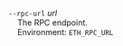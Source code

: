`--rpc-url` *url*  
&nbsp;&nbsp;&nbsp;&nbsp;The RPC endpoint.  
&nbsp;&nbsp;&nbsp;&nbsp;Environment: `ETH_RPC_URL`
